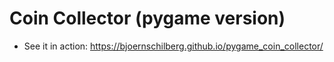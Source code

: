 # Coin Collector (pygame version)

- See it in action: <https://bjoernschilberg.github.io/pygame_coin_collector/>
